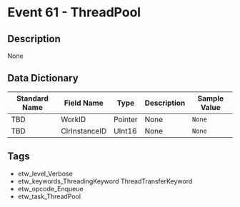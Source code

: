 # Event 61 - ThreadPool

## Description
None

## Data Dictionary
|Standard Name|Field Name|Type|Description|Sample Value|
|---|---|---|---|---|
|TBD|WorkID|Pointer|None|`None`|
|TBD|ClrInstanceID|UInt16|None|`None`|

## Tags
* etw_level_Verbose
* etw_keywords_ThreadingKeyword ThreadTransferKeyword
* etw_opcode_Enqueue
* etw_task_ThreadPool